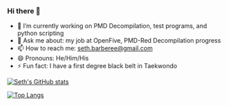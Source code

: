 ### Hi there 👋

- 🔭 I’m currently working on PMD Decompilation, test programs, and python scripting
- 💬 Ask me about: my job at OpenFive, PMD-Red Decompilation progress
- 📫 How to reach me: seth.barberee@gmail.com
- 😄 Pronouns: He/Him/His
- ⚡ Fun fact: I have a first degree black belt in Taekwondo

[![Seth's GitHub stats](https://github-readme-stats.vercel.app/api?username=sethbarberee)](https://github.com/anuraghazra/github-readme-stats)

[![Top Langs](https://github-readme-stats.vercel.app/api/top-langs/?username=sethbarberee&hide=verilog&layout=compact)](https://github.com/anuraghazra/github-readme-stats)




